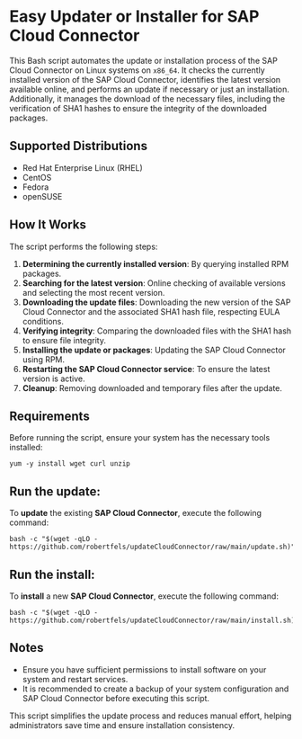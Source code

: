 # Easy Updater or Installer for SAP Cloud Connector

This Bash script automates the update or installation process of the SAP Cloud Connector on Linux systems on `x86_64`. It checks the currently installed version of the SAP Cloud Connector, identifies the latest version available online, and performs an update if necessary or just an installation. Additionally, it manages the download of the necessary files, including the verification of SHA1 hashes to ensure the integrity of the downloaded packages.

## Supported Distributions
- Red Hat Enterprise Linux (RHEL)
- CentOS
- Fedora
- openSUSE

## How It Works

The script performs the following steps:

1. **Determining the currently installed version**: By querying installed RPM packages.
2. **Searching for the latest version**: Online checking of available versions and selecting the most recent version.
3. **Downloading the update files**: Downloading the new version of the SAP Cloud Connector and the associated SHA1 hash file, respecting EULA conditions.
4. **Verifying integrity**: Comparing the downloaded files with the SHA1 hash to ensure file integrity.
5. **Installing the update or packages**: Updating the SAP Cloud Connector using RPM.
6. **Restarting the SAP Cloud Connector service**: To ensure the latest version is active.
7. **Cleanup**: Removing downloaded and temporary files after the update.

## Requirements

Before running the script, ensure your system has the necessary tools installed:

```shell=
yum -y install wget curl unzip
```

## Run the update:

To **update** the existing **SAP Cloud Connector**, execute the following command:

```shell=
bash -c "$(wget -qLO - https://github.com/robertfels/updateCloudConnector/raw/main/update.sh)"
```

## Run the install:

To **install** a new **SAP Cloud Connector**, execute the following command:

```shell=
bash -c "$(wget -qLO - https://github.com/robertfels/updateCloudConnector/raw/main/install.sh)"
```

## Notes

- Ensure you have sufficient permissions to install software on your system and restart services.
- It is recommended to create a backup of your system configuration and SAP Cloud Connector before executing this script.

This script simplifies the update process and reduces manual effort, helping administrators save time and ensure installation consistency.
